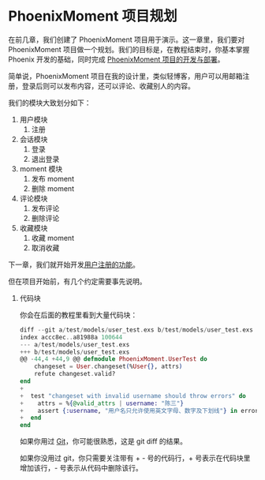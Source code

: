 # PhoenixMoment 项目规划

在前几章，我们创建了 PhoenixMoment 项目用于演示。这一章里，我们要对 PhoenixMoment 项目做一个规划。我们的目标是，在教程结束时，你基本掌握 Phoenix 开发的基础，同时完成 [PhoenixMoment 项目的开发与部署](https://github.com/chenxsan/PhoenixMoment)。

简单说，PhoenixMoment 项目在我的设计里，类似轻博客，用户可以用邮箱注册，登录后则可以发布内容，还可以评论、收藏别人的内容。

我们的模块大致划分如下：

1. 用户模块
    1. 注册
2. 会话模块
    1. 登录
    2. 退出登录
3. moment 模块
    1. 发布 moment
    2. 删除 moment
4. 评论模块
    1. 发布评论
    2. 删除评论
5. 收藏模块
    1. 收藏 moment
    2. 取消收藏

下一章，我们就开始开发[用户注册的功能](04-user-register/00-prepare.md)。

但在项目开始前，有几个约定需要事先说明。

1. 代码块

    你会在后面的教程里看到大量代码块：

    ```elixir
    diff --git a/test/models/user_test.exs b/test/models/user_test.exs
    index accc8ec..a81988a 100644
    --- a/test/models/user_test.exs
    +++ b/test/models/user_test.exs
    @@ -44,4 +44,9 @@ defmodule PhoenixMoment.UserTest do
        changeset = User.changeset(%User{}, attrs)
        refute changeset.valid?
    end
    +
    +  test "changeset with invalid username should throw errors" do
    +    attrs = %{@valid_attrs | username: "陈三"}
    +    assert {:username, "用户名只允许使用英文字母、数字及下划线"} in errors_on(%User{}, attrs)
    +  end
    end
    ```
    如果你用过 [Git](https://github.com/git/git)，你可能很熟悉，这是 git diff 的结果。
    
    如果你没用过 git，你只需要关注带有 + - 号的代码行，+ 号表示在代码块里增加该行，- 号表示从代码中删除该行。